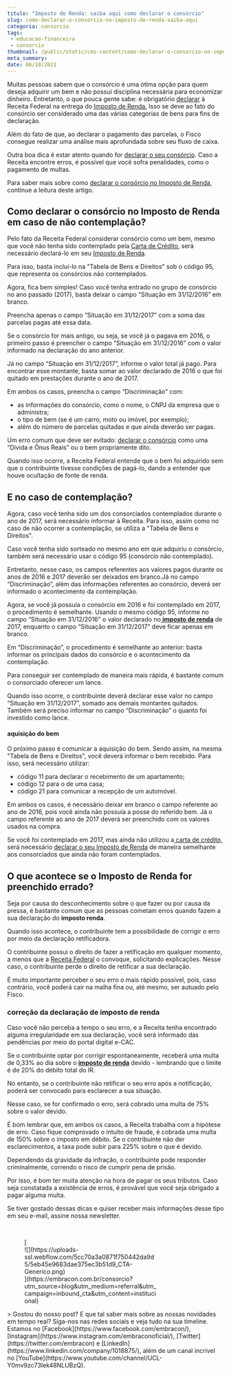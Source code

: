 ```yaml
---
titulo: "Imposto de Renda: saiba aqui como declarar o consórcio"
slug: como-declarar-o-consorcio-no-imposto-de-renda-saiba-aqui
categoria: consorcio
tags:
 - educacao-financeira
 - consorcio
thumbnail: /public/static/cms-content/como-declarar-o-consorcio-no-imposto-de-renda-saiba-aqui.jpg
meta_summary: 
date: 06/10/2021
---
```

Muitas pessoas sabem que o consórcio é uma ótima opção para quem deseja adquirir um bem e não possui disciplina necessária para economizar dinheiro. Entretanto, o que pouca gente sabe: é obrigatório [declarar](https://www.embracon.com.br/conhecaoconsorcio/como-declarar-o-consorcio-no-imposto-de-renda) à Receita Federal na entrega do [Imposto de Renda.](https://www.embracon.com.br/blog/irpf-2020-saiba-o-que-mudou-e-como-declarar-seu-consorcio) Isso se deve ao fato do consórcio ser considerado uma das várias categorias de bens para fins de declaração.

Além do fato de que, ao declarar o pagamento das parcelas, o Fisco consegue realizar uma análise mais aprofundada sobre seu fluxo de caixa.

Outra boa dica é estar atento quando for [declarar o seu consórcio](https://www.embracon.com.br/conhecaoconsorcio/como-declarar-o-consorcio-no-imposto-de-renda). Caso a Receita encontre erros, é possível que você sofra penalidades, como o pagamento de multas.

Para saber mais sobre como [declarar o consórcio no Imposto de Renda](https://www.embracon.com.br/conhecaoconsorcio/como-declarar-o-consorcio-no-imposto-de-renda), continue a leitura deste artigo.

Como declarar o consórcio no Imposto de Renda em caso de não contemplação?
--------------------------------------------------------------------------

Pelo fato da Receita Federal considerar consórcio como um bem, mesmo que você não tenha sido contemplado pela [Carta de Crédito](https://www.embracon.com.br/blog/o-que-voce-precisa-saber-sobre-a-carta-de-credito-de-consorcios), será necessário declará-lo em seu <a href="">Imposto de Renda</a>.

Para isso, basta incluí-lo na "Tabela de Bens e Direitos" sob o código 95, que representa os consórcios não contemplados.

Agora, fica bem simples! Caso você tenha entrado no grupo de consórcio no ano passado (2017), basta deixar o campo “Situação em 31/12/2016” em branco.

Preencha apenas o campo “Situação em 31/12/2017” com a soma das parcelas pagas até essa data.

Se o consórcio for mais antigo, ou seja, se você já o pagava em 2016, o primeiro passo é preencher o campo “Situação em 31/12/2016” com o valor informado na declaração do ano anterior.

Já no campo “Situação em 31/12/2017”, informe o valor total já pago. Para encontrar esse montante, basta somar ao valor declarado de 2016 o que foi quitado em prestações durante o ano de 2017.

Em ambos os casos, preencha o campo “Discriminação” com:

- as informações do consórcio, como o nome, o CNPJ da empresa que o administra;
- o tipo de bem (se é um carro, moto ou imóvel, por exemplo);
- além do número de parcelas quitadas e que ainda deverão ser pagas.

Um erro comum que deve ser evitado: [declarar o consórcio](https://www.embracon.com.br/conhecaoconsorcio/como-declarar-o-consorcio-no-imposto-de-renda) como uma “Dívida e Ônus Reais” ou o bem propriamente dito.

Quando isso ocorre, a Receita Federal entende que o bem foi adquirido sem que o contribuinte tivesse condições de pagá-lo, dando a entender que houve ocultação de fonte de renda.

E no caso de contemplação?
--------------------------

Agora, caso você tenha sido um dos consorciados contemplados durante o ano de 2017, será necessário informar à Receita. Para isso, assim como no caso de não ocorrer a contemplação, se utiliza a "Tabela de Bens e Direitos".

Caso você tenha sido sorteado no mesmo ano em que adquiriu o consórcio, também será necessário usar o código 95 (consórcio não contemplado).

Entretanto, nesse caso, os campos referentes aos valores pagos durante os anos de 2016 e 2017 deverão ser deixados em branco.Já no campo “Discriminação”, além das informações referentes ao consórcio, deverá ser informado o acontecimento da contemplação.

Agora, se você já possuía o consórcio em 2016 e foi contemplado em 2017, o procedimento é semelhante. Usando o mesmo código 95, informe no campo “Situação em 31/12/2016” o valor declarado no[ **imposto de renda**](https://www.embracon.com.br/blog/irpf-2020-saiba-o-que-mudou-e-como-declarar-seu-consorcio) de 2017, enquanto o campo “Situação em 31/12/2017” deve ficar apenas em branco.

Em “Discriminação”, o procedimento é semelhante ao anterior: basta informar os principais dados do consórcio e o acontecimento da contemplação.

Para conseguir ser contemplado de maneira mais rápida, é bastante comum o consorciado oferecer um lance.

Quando isso ocorre, o contribuinte deverá declarar esse valor no campo “Situação em 31/12/2017”, somado aos demais montantes quitados. Também será preciso informar no campo “Discriminação” o quanto foi investido como lance.

#### aquisição do bem

O próximo passo é comunicar a aquisição do bem. Sendo assim, na mesma "Tabela de Bens e Direitos", você deverá informar o bem recebido. Para isso, será necessário utilizar:

- código 11 para declarar o recebimento de um apartamento;
- código 12 para o de uma casa;
- código 21 para comunicar a recepção de um automóvel.

Em ambos os casos, é necessário deixar em branco o campo referente ao ano de 2016, pois você ainda não possuía a posse do referido bem. Já o campo referente ao ano de 2017 deverá ser preenchido com os valores usados na compra.

Se você foi contemplado em 2017, mas ainda não utilizou a[ carta de crédito,](https://www.embracon.com.br/blog/o-que-voce-precisa-saber-sobre-a-carta-de-credito-de-consorcios) será necessário [declarar o seu Imposto de Renda](https://www.embracon.com.br/conhecaoconsorcio/como-declarar-o-consorcio-no-imposto-de-renda) de maneira semelhante aos consorciados que ainda não foram contemplados.

O que acontece se o Imposto de Renda for preenchido errado?
-----------------------------------------------------------

Seja por causa do desconhecimento sobre o que fazer ou por causa da pressa, é bastante comum que as pessoas cometam erros quando fazem a sua declaração do **imposto renda**.

Quando isso acontece, o contribuinte tem a possibilidade de corrigir o erro por meio da declaração retificadora.

O contribuinte possui o direito de fazer a retificação em qualquer momento, a menos que a [Receita Federal](https://receita.economia.gov.br/) o convoque, solicitando explicações. Nesse caso, o contribuinte perde o direito de retificar a sua declaração.

É muito importante perceber o seu erro o mais rápido possível, pois, caso contrário, você poderá cair na malha fina ou, até mesmo, ser autuado pelo Fisco.

### correção da declaração de imposto de renda

Caso você não perceba a tempo o seu erro, e a Receita tenha encontrado alguma irregularidade em sua declaração, você será informado das pendências por meio do portal digital e-CAC.

Se o contribuinte optar por corrigir espontaneamente, receberá uma multa de 0,33% ao dia sobre o [**imposto de renda**](https://www.embracon.com.br/blog/irpf-2020-saiba-o-que-mudou-e-como-declarar-seu-consorcio) devido - lembrando que o limite é de 20% do débito total do IR.

No entanto, se o contribuinte não retificar o seu erro após a notificação, poderá ser convocado para esclarecer a sua situação.

Nesse caso, se for confirmado o erro, será cobrado uma multa de 75% sobre o valor devido.

É bom lembrar que, em ambos os casos, a Receita trabalha com a hipótese de erro. Caso fique comprovado o intuito de fraude, é cobrada uma multa de 150% sobre o imposto em débito. Se o contribuinte não der esclarecimentos, a taxa pode subir para 225% sobre o que é devido.

Dependendo da gravidade da infração, o contribuinte pode responder criminalmente, correndo o risco de cumprir pena de prisão.

Por isso, é bom ter muita atenção na hora de pagar os seus tributos. Caso seja constatada a existência de erros, é provável que você seja obrigado a pagar alguma multa.

Se tiver gostado dessas dicas e quiser receber mais informações desse tipo em seu e-mail, assine nossa newsletter.

‍

<figure class="w-richtext-figure-type-image w-richtext-align-center" style="max-width:310px">[<div>![](https://uploads-ssl.webflow.com/5cc70a3a0871f750442da9d5/5eb45e9683dae375ec3b51d9_CTA-Generico.png)</div>](https://embracon.com.br/consorcio?utm_source=blog&utm_medium=referral&utm_campaign=inbound_cta&utm_content=institucional)</figure>> Gostou do nosso post? E que tal saber mais sobre as nossas novidades em tempo real? Siga-nos nas redes sociais e veja tudo na sua timeline. Estamos no [Facebook](https://www.facebook.com/embracon/), [Instagram](https://www.instagram.com/embraconoficial/), [Twitter](https://twitter.com/embracon) e [LinkedIn](https://www.linkedin.com/company/1018875/), além de um canal incrível no [YouTube](https://www.youtube.com/channel/UCL-Y0mv9zc73Iek48NLUBzQ).

‍
